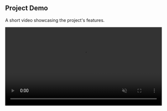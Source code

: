 ## Project Demo

A short video showcasing the project's features.

<video src="[assets/videos/portfolio-demo.mp4](https://github.com/user-attachments/assets/1284961b-6c3c-4d6d-a2b6-9b775e21fa9a)" controls muted loop autoplay width="100%">
    Your browser does not support the video tag.
</video>
